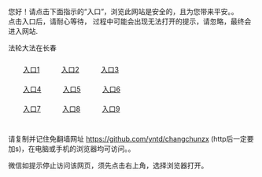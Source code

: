 您好！请点击下面指示的“入口”，浏览此网站是安全的，且为您带来平安。。 <br/>
点击入口后，请耐心等待， 过程中可能会出现无法打开的提示，请忽略，最终会进入网站. </br>

法轮大法在长春<br/>
<div style="padding:10px"><a style="margin:20px" target="_blank" href="https://dfoergy9ug5yh.cloudfront.net/2Qpsp?yfvbfa" id="ccLink1" rel="nofollow">入口1</a> <a target="_blank" style="margin:20px" href="https://d1uzv6o3bvhbne.cloudfront.net/2Qpsp?ayoqo" id="ccLink2" rel="nofollow">入口2</a> <a style="margin:20px" target="_blank" href="https://d3nf7q74eetx36.cloudfront.net/2Qpsp?sgmky" id="ccLink3" rel="nofollow">入口3</a></div>

<div style="padding:10px" ><a style="margin:20px" target="_blank" href="https://dfoergy9ug5yh.cloudfront.net/2Qpsp?yfvbfa" id="ccLink4" rel="nofollow">入口4</a> <a style="margin:20px" href="https://d1uzv6o3bvhbne.cloudfront.net/2Qpsp?ayoqo" target="_blank" id="ccLink5" rel="nofollow">入口5</a> <a style="margin:20px" href="https://d3nf7q74eetx36.cloudfront.net/2Qpsp?sgmky" target="_blank" id="ccLink6" rel="nofollow">入口6</a></div>

<div style="padding:10px"><a style="margin:20px" target="_blank" href="https://dfoergy9ug5yh.cloudfront.net/2Qpsp?yfvbfa" id="ccLink7" rel="nofollow">入口7</a> <a style="margin:20px" href="https://d1uzv6o3bvhbne.cloudfront.net/2Qpsp?ayoqo" target="_blank" id="ccLink8" rel="nofollow">入口8</a> <a style="margin:20px" target="_blank" href="https://d3nf7q74eetx36.cloudfront.net/2Qpsp?sgmky" id="ccLink9" rel="nofollow">入口9</a></div>

<br/>



请复制并记住免翻墙网址 https://github.com/yntd/changchunzx (http后一定要加s)，在电脑或手机的浏览器均可访问。。<br/>

微信如提示停止访问该网页，须先点击右上角，选择浏览器打开。
